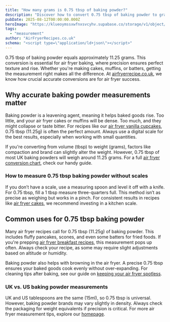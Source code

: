 ```yaml
---
title: "How many grams is 0.75 tbsp of baking powder?"
description: "Discover how to convert 0.75 tbsp of baking powder to grams for perfect air fryer baking every time."
pubDate: 2025-08-12T00:00:00.000Z
heroImage: "https://klueoymssxwfnxsvcyhv.supabase.co/storage/v1/object/public/md/how-many-grams-is-075-tbsp-baking-powder-d6a1c1cb.webp"
tags:
  - "measurement"
author: "AirFryerRecipes.co.uk"
schema: "<script type=\"application/ld+json\"></script>"
---
```


<p>0.75 tbsp of baking powder equals approximately 11.25 grams. This conversion is essential for air fryer baking, where precision ensures perfect texture and rise. Whether you're making cakes, muffins, or batters, getting the measurement right makes all the difference. At <a href=https://www.airfryerrecipe.co.uk>airfryerrecipe.co.uk</a>, we know how crucial accurate conversions are for air fryer success.</p>  

<h2>Why accurate baking powder measurements matter</h2>  
<p>Baking powder is a leavening agent, meaning it helps baked goods rise. Too little, and your air fryer cakes or muffins will be dense. Too much, and they might collapse or taste bitter. For recipes like our <a href=https://www.airfryerrecipe.co.uk/recipes>air fryer vanilla cupcakes</a>, 0.75 tbsp (11.25g) is often the perfect amount. Always use a digital scale for the best results, especially when working with small quantities.</p>  

<p>If you're converting from volume (tbsp) to weight (grams), factors like compaction and brand can slightly alter the weight. However, 0.75 tbsp of most UK baking powders will weigh around 11.25 grams. For a full <a href=https://www.airfryerrecipe.co.uk/air-fryer-conversion-chart>air fryer conversion chart</a>, check our handy guide.</p>  

<h3>How to measure 0.75 tbsp baking powder without scales</h3>  
<p>If you don’t have a scale, use a measuring spoon and level it off with a knife. For 0.75 tbsp, fill a 1 tbsp measure three-quarters full. This method isn’t as precise as weighing but works in a pinch. For consistent results in recipes like <a href=https://www.airfryerrecipe.co.uk/recipe-category/cakes>air fryer cakes</a>, we recommend investing in a kitchen scale.</p>  

<h2>Common uses for 0.75 tbsp baking powder</h2>  
<p>Many air fryer recipes call for 0.75 tbsp (11.25g) of baking powder. This includes fluffy pancakes, scones, and even some batters for fried foods. If you're prepping <a href=https://www.airfryerrecipe.co.uk/recipe-category/breakfast>air fryer breakfast recipes</a>, this measurement pops up often. Always check your recipe, as some may require slight adjustments based on altitude or humidity.</p>  

<p>Baking powder also helps with browning in the air fryer. A precise 0.75 tbsp ensures your baked goods cook evenly without over-expanding. For cleaning tips after baking, see our guide on <a href=https://www.airfryerrecipe.co.uk/air-fryer-cleaner>keeping your air fryer spotless</a>.</p>  

<h3>UK vs. US baking powder measurements</h3>  
<p>UK and US tablespoons are the same (15ml), so 0.75 tbsp is universal. However, baking powder brands may vary slightly in density. Always check the packaging for weight equivalents if precision is critical. For more air fryer measurement tips, explore our <a href=https://www.airfryerrecipe.co.uk>homepage</a>.</p>